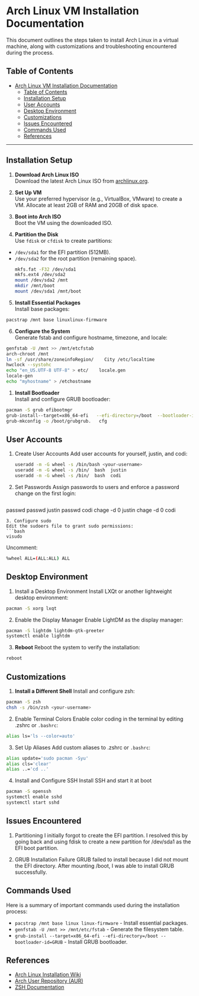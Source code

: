 # Arch Linux VM Installation Documentation

This document outlines the steps taken to install Arch Linux in a virtual machine, along with customizations and troubleshooting encountered during the process.

## Table of Contents
- [Arch Linux VM Installation Documentation](#arch-linux-vm-installation-documentation)
  - [Table of Contents](#table-of-contents)
  - [Installation Setup](#installation-setup)
  - [User Accounts](#user-accounts)
  - [Desktop Environment](#desktop-environment)
  - [Customizations](#customizations)
  - [Issues Encountered](#issues-encountered)
  - [Commands Used](#commands-used)
  - [References](#references)

---

## Installation Setup
1. **Download Arch Linux ISO**  
  Download the latest Arch Linux ISO from [archlinux.org](https://archlinux.org/download/).
   
2. **Set Up VM**  
Use your preferred hypervisor (e.g., VirtualBox, VMware) to create a VM. Allocate at least 2GB of RAM and 20GB of disk space.
3. **Boot into Arch ISO**  
Boot the VM using the downloaded ISO.

4. **Partition the Disk**  
Use `fdisk` or `cfdisk` to create partitions:
- `/dev/sda1` for the EFI partition (512MB).
- `/dev/sda2` for the root partition (remaining space).
  ```bash
  mkfs.fat -F32 /dev/sda1
  mkfs.ext4 /dev/sda2
  mount /dev/sda2 /mnt
  mkdir /mnt/boot
  mount /dev/sda1 /mnt/boot
  ```
5. **Install Essential Packages**  
Install base packages:
  ```bash
  pacstrap /mnt base linuxlinux-firmware
   ```
6. **Configure the System**  
Generate fstab and configure hostname, timezone, and locale:
  ```bash
  genfstab -U /mnt >> /mnt/etcfstab
  arch-chroot /mnt
  ln -sf /usr/share/zoneinfoRegion/    City /etc/localtime
  hwclock --systohc
  echo "en_US.UTF-8 UTF-8" > etc/    locale.gen
  locale-gen
  echo "myhostname" > /etchostname
   ```


1. **Install Bootloader**  
Install and configure GRUB bootloader:
  ```bash
  pacman -S grub efibootmgr
  grub-install--target=x86_64-efi   --efi-directory=/boot  --bootloader-id=GRUB
  grub-mkconfig -o /boot/grubgrub.   cfg
   ```

## User Accounts
1. Create User Accounts
Add user accounts for yourself, justin, and codi:
   ```bash 
   useradd -m -G wheel -s /bin/bash <your-username>
   useradd -m -G wheel -s /bin/  bash  justin
   useradd -m -G wheel -s /bin/  bash  codi
   ```
2. Set Passwords
Assign passwords to users and enforce a password change on the first login:
   ```bash 
  passwd <your-username>
  passwd justin
  passwd codi
  chage -d 0 justin
  chage -d 0 codi
   ```
3. Configure sudo
Edit the sudoers file to grant sudo permissions:
  ```bash 
  visudo
  ```
Uncomment:
  ```bash 
  %wheel ALL=(ALL:ALL) ALL
  ```

## Desktop Environment
1. Install a Desktop Environment
Install LXQt or another lightweight desktop environment:
  ```bash 
  pacman -S xorg lxqt
  ```
2. Enable the Display Manager
Enable LightDM as the display manager:
  ```bash 
  pacman -S lightdm lightdm-gtk-greeter
systemctl enable lightdm
  ```
3. **Reboot**
  Reboot the system to verify the installation:
  ```bash 
  reboot
  ```

## Customizations
1. **Install a Different Shell**
Install and configure zsh:
  ```bash 
  pacman -S zsh
  chsh -s /bin/zsh <your-username>
  ```
2. Enable Terminal Colors
Enable color coding in the terminal by editing .zshrc or `.bashrc`:
  ```bash 
  alias ls='ls --color=auto'
  ```

3. Set Up Aliases
Add custom aliases to .zshrc or `.bashrc`:
  ```bash 
alias update='sudo pacman -Syu'
alias cls='clear'
alias ..='cd ..'
  ```
4. Install and Configure SSH
Install SSH and start it at boot
  ```bash 
pacman -S openssh
systemctl enable sshd
systemctl start sshd
  ```

## Issues Encountered
1. Partitioning
I initially forgot to create the EFI partition. I resolved this by going back and using fdisk to create a new partition for /dev/sda1 as the EFI boot partition.

2. GRUB Installation Failure
GRUB failed to install because I did not mount the EFI directory. After mounting /boot, I was able to install GRUB successfully.

## Commands Used
Here is a summary of important commands used during the installation process:

- `pacstrap /mnt base linux linux-firmware` - Install essential packages.
- `genfstab -U /mnt >> /mnt/etc/fstab` - Generate the filesystem table.
- `grub-install --target=x86_64-efi --efi-directory=/boot --bootloader-id=GRUB` - Install GRUB bootloader.


## References
- [Arch Linux Installation Wiki](https://wiki.archlinux.org/title/Installation_guide)
- [Arch User Repository (AUR)](https://aur.archlinux.org/)
- [ZSH Documentation](https://zsh.sourceforge.io/Doc/Release/)
